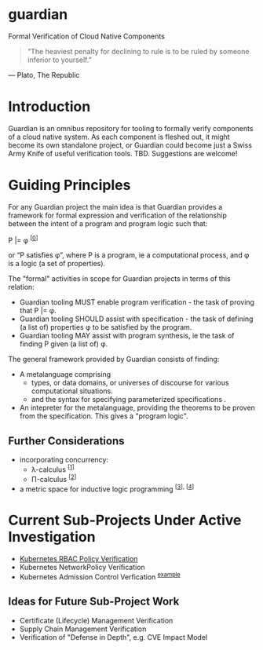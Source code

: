 # guardian
Formal Verification of Cloud Native Components

> “The heaviest penalty for declining to rule is to be ruled by someone inferior to yourself.” 

― Plato, The Republic

# Introduction
Guardian is an omnibus repository for tooling to formally verify components of a cloud native system. As each component is fleshed out, it might become its own standalone project, or Guardian could become just a Swiss Army Knife of useful verification tools. TBD. Suggestions are welcome!

# Guiding Principles
For any Guardian project the main idea is that Guardian provides a framework for formal expression and verification of the relationship between the intent of a program and program logic such that:

P |= φ <sup>[[0]]</sup>

or “P satisfies φ”, where P is a program, ie a computational process, and φ is a logic (a set of properties). 

The "formal" activities in scope for Guardian projects in terms of this relation:

* Guardian tooling MUST enable program verification - the task of proving that P |= φ.
* Guardian tooling SHOULD assist with specification - the task of defining (a list of) properties φ to be satisfied by the program.
* Guardian tooling MAY assist with program synthesis, ie the task of finding P given (a list of) φ.

The general framework provided by Guardian consists of finding:

* A metalanguage comprising
  * types, or data domains, or universes of discourse for various computational situations.
  * and the syntax for specifying parameterized specifications .
* An intepreter for the metalanguage, providing the theorems to be proven from the specification. This gives a "program logic".

## Further Considerations

* incorporating concurrency:
  * λ-calculus <sup>[[1]]</sup>
  * Π-calculus <sup>[[2]]</sup>
* a metric space for inductive logic programming <sup>[[3]], [[4]]</sup>

# Current Sub-Projects Under Active Investigation

* [Kubernetes RBAC Policy Verification](https://github.com/cncf/sig-security/pull/242)
* Kubernetes NetworkPolicy Verification
* Kubernetes Admission Control Verfication <sup> [example](https://docs.google.com/document/d/1ihFfEfgViKlUMbY2NKxaJzBkgHh-Phk5hqKTzK-NEEs/edit#bookmark=id.mdmvg9pwqh31) </sup>

## Ideas for Future Sub-Project Work

* Certificate (Lifecycle) Management Verification
* Supply Chain Management Verification
* Verification of "Defense in Depth", e.g. CVE Impact Model

[0]: https://arxiv.org/pdf/1112.0347.pdf
[1]: http://www.nyu.edu/projects/barker/Lambda/barendregt.94.pdf
[2]: https://en.wikipedia.org/wiki/%CE%A0-calculus
[3]: http://citeseerx.ist.psu.edu/viewdoc/download?doi=10.1.1.36.8300&rep=rep1&type=pdf
[4]: https://pdfs.semanticscholar.org/938f/b983731047e2c53c5c1fb2dcc3766a093d08.pdf
